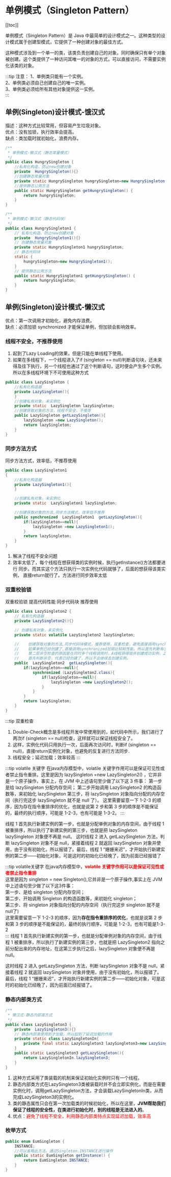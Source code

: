 
# 单例模式（Singleton Pattern）
[[toc]]

单例模式（Singleton Pattern）是 Java 中最简单的设计模式之一。这种类型的设计模式属于创建型模式，它提供了一种创建对象的最佳方式。

这种模式涉及到一个单一的类，该类负责创建自己的对象，同时确保只有单个对象被创建。这个类提供了一种访问其唯一的对象的方式，可以直接访问，不需要实例化该类的对象。

:::tip 注意：
1、单例类只能有一个实例。  
2、单例类必须自己创建自己的唯一实例。  
3、单例类必须给所有其他对象提供这一实例。  
:::

## 单例(Singleton)设计模式-饿汉式

描述：这种方式比较常用，但容易产生垃圾对象。  
优点：没有加锁，执行效率会提高。  
缺点：类加载时就初始化，浪费内存。  

```java
/**
 * 单例模式-懒汉式（静态常量模式）
 */
public class HungrySingleton {
    //私有化构造，防止new创建对象
    private  HungrySingleton(){}
    //创建静态常量对象
    private static HungrySingleton hungrySingleton=new HungrySingleton();
    //提供静态公用方法
    public static HungrySingleton getHungrySingleton() {
        return hungrySingleton;
    }
}
```

```java
/**
 * 单例模式-懒汉式（静态代码块）
 */
public class HungrySingleton1 {
    // 私有化构造，防止new创建对象
    private  HungrySingleton1(){}
    // 创建静态常量对象
    private static HungrySingleton1 hungrySingleton;
    // 静态代码块
    static {
        hungrySingleton=new HungrySingleton1();
    }
    // 提供静态公用方法
    public static HungrySingleton1 getHungrySingleton() {
        return hungrySingleton;
    }
}
```

## 单例(Singleton)设计模式-懒汉式

优点：第一次调用才初始化，避免内存浪费。  
缺点：必须加锁 synchronized 才能保证单例，但加锁会影响效率。

### 线程不安全，不推荐使用

1. 起到了Lazy Loading的效果，但是只能在单线程下使用。
2. 如果在多线程下，一个线程进入了if (singleton == null)判断语句块，还未来得及往下执行，另一个线程也通过了这个判断语句，这时便会产生多个实例。所以在多线程环境下不可使用这种方式

```java
public class LazySingleton {
    //私有化构造器
    private LazySingleton(){
    }
    //创建私有对象，未实例化
    private static  LazySingleton lazySingleton;
    //创建获取对象的方法，线程不安全，不推荐
    public LazySingleton getLazySingleton(){
        lazySingleton =new LazySingleton();
        return lazySingleton;
    }
}
```

### 同步方法方式

同步方法方式，效率低，不推荐使用
```java
public class LazySingleton1
{
    //私有化构造器
    private LazySingleton1(){
    }

    //创建私有对象，未实例化
    private static  LazySingleton1 lazySingleton;

    //创建获取对象的方法,同步方法模式，效率低不推荐
    public synchronized  LazySingleton1  getLazySingleton(){
        if(lazySingleton==null){
            lazySingleton =new LazySingleton1();
        }
        return lazySingleton;
    }
}
```
1. 解决了线程不安全问题
2. 效率太低了，每个线程在想获得类的实例时候，执行getInstance()方法都要进行
同步。而其实这个方法只执行一次实例化代码就够了，后面的想获得该类实例， 直接return就行了。方法进行同步效率太低

### 双重校验锁

双重校验锁 提高代码性能 同步代码块 推荐使用
```java
public class LazySingleton2 {
    // 私有化构造器
    private LazySingleton2(){}

    // 创建私有对象，未实例化
    private static volatile LazySingleton2 lazySingleton;

    //    创建获取对象的方法,同步代码块模式，推荐使用，双重检查，避免直接调用synchronized造成性能浪费
    //    如果单例已经创建了,直接调用synchronized加锁比较耗性能。所以首先判断有没有创建，没创建再加锁。
    //    第二层非空检查的原因是在同时多个线程调用时，A线程获得锁并创建成功实例，之后释放锁，前面一起竞争的B线程获得锁，
    //    首先判断非空，代表已经创建了，所以不会继续去创建实例。
    public  LazySingleton2  getLazySingleton(){
        if(lazySingleton==null){
            synchronized (LazySingleton2.class){
                if(lazySingleton==null){
                    lazySingleton =new LazySingleton2();
                }
            }
        }
        return lazySingleton;
    }
}
```
:::tip 双重检查
1. Double-Check概念是多线程开发中常使用到的，如代码中所示，我们进行了两次if (singleton == null)检查，这样就可以保证线程安全了。
2. 这样，实例化代码只用执行一次，后面再次访问时，判断if (singleton == null)，直接return实例化对象，也避免的反复进行方法同步.
3. 线程安全；延迟加载；效率较高
:::

:::tip volatile 关键字
在java内存模型中，volatile 关键字作用可以是保证可见性或者禁止指令重排。这里是因为  lazySingleton =new LazySingleton2() ，它并非是一个原子操作，事实上，在 JVM 中上述语句至少做了以下这 3 件事：
第一步是给 lazySingleton 分配内存空间；
第二步开始调用 LazySingleton2 的构造函数等，来初始化 lazySingleton
第三步，将 lazySingleton 对象指向分配的内存空间（执行完这步 lazySingleton 就不是 null 了）。
这里需要留意一下 1-2-3 的顺序，因为存在指令重排序的优化，也就是说第 2 步和第 3 步的顺序是不能保证的，最终的执行顺序，可能是 1-2-3，也有可能是 1-3-2。
:::

线程 1 首先执行新建实例的第一步，也就是分配单例对象的内存空间，由于线程 1 被重排序，所以执行了新建实例的第三步，也就是把 lazySingleton lazySingleton 对象便不再是 null。
这时线程 2 进入 getLazySingleton 方法，判断 lazySingleton 对象不是 null，紧接着线程 2 就返回 lazySingleton 对象并使用，由于没有初始化，所以报错了。最后，线程 1 “姗姗来迟”，才开始执行新建实例的第二步——初始化对象，可是这时的初始化已经晚了，因为前面已经报错了


:::tip volatile关键字
在java内存模型中，<font color='red'><strong>volatile 关键字作用可以是保证可见性或者禁止指令重排</strong></font>  
这里是因为 singleton = new Singleton(),它并非是一个原子操作,事实上在 JVM 中上述语句至少做了以下这3件事：  
第一步、是给 singleton 分配内存空间；  
第二步、开始调用 Singleton 的构造函数等，来初始化 singleton；  
第三步、将 singleton 对象指向分配的内存空间（执行完这步 singleton 就不是 null了)  
这里需要留意一下 1-2-3 的顺序，因为**存在指令重排序的优化**，也就是说第 2 步和第 3 步的顺序是不能保证的，最终的执行顺序，可能是 1-2-3，也有可能是1-3-2  
:::
线程 1 首先执行新建实例的第一步，也就是分配单例对象的内存空间，由于线程 1 被重排序，所以执行了新建实例的第三步，也就是把 LazySingleton2 指向之前分配出来的内存地址，在这第三步执行之后，lazySingleton 对象便不再是 null。  

这时线程 2 进入 getLazySingleton 方法，判断 lazySingleton 对象不是 null，紧接着线程 2 就返回 lazySingleton 对象并使用，由于没有初始化，所以报错了。最后，线程 1 “姗姗来迟”，才开始执行新建实例的第二步——初始化对象，可是这时的初始化已经晚了，因为前面已经报错了。  

### 静态内部类方式 

```java
/**
 * 懒汉式-静态内部类方式
 */
public class LazySingleton3 {
    private  LazySingleton3(){}
    // 静态内部类使用到才加载，所以起到了延迟加载的作用
    private static class LazySingletonIn{
        private final static LazySingleton3 lazySingleton3=new LazySingleton3();
    }
    public static LazySingleton3 getLazySingleton(){
        return LazySingletonIn.lazySingleton3;
    }
}
```
1. 这种方式采用了类装载的机制来保证初始化实例时只有一个线程。
2. 静态内部类方式在LazySingleton3类被装载时并不会立即实例化，而是在需要实例化时，调用getLazySingleton方法，才会装载LazySingletonIn类，从而完成LazySingleton3的实例化。
3. 类的静态属性只会在第一次加载类的时候初始化，所以在这里，**JVM帮助我们保证了线程的安全性，在类进行初始化时，别的线程是无法进入的**。
4. 优点：<font color='red'>避免了线程不安全，利用静态内部类特点实现延迟加载，效率高</font>

### 枚举方式

```java
public enum EumSingleton {
    INSTANCE;
    //可以省略此方法，通过Singleton.INSTANCE进行操作
    public static EumSingleton getInstance() {
        return EumSingleton.INSTANCE;
    }
}
```
